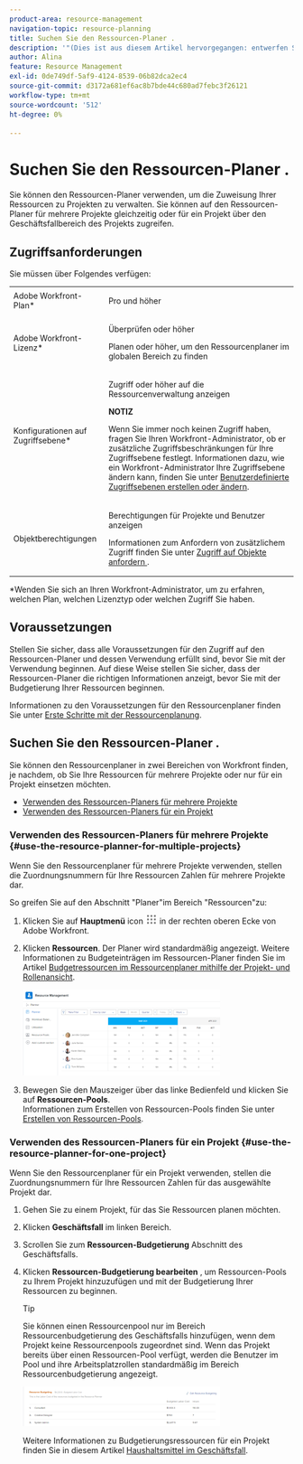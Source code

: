 ```yaml
---
product-area: resource-management
navigation-topic: resource-planning
title: Suchen Sie den Ressourcen-Planer .
description: '"(Dies ist aus diesem Artikel hervorgegangen: entwerfen Sie diesen Inhalt im Artikel, wenn er live kommt: Planning/get-started-resource-planner.html)'''
author: Alina
feature: Resource Management
exl-id: 0de749df-5af9-4124-8539-06b82dca2ec4
source-git-commit: d3172a681ef6ac8b7bde44c680ad7febc3f26121
workflow-type: tm+mt
source-wordcount: '512'
ht-degree: 0%

---
```


# Suchen Sie den Ressourcen-Planer .

<!--
<p data-mc-conditions="QuicksilverOrClassic.Draft mode">(This came off this article: draft that content in the article when this comes live: /Content/Resource Mgmt/Resource Planning/get-started-resource-planner.html)</p>
-->

Sie können den Ressourcen-Planer verwenden, um die Zuweisung Ihrer Ressourcen zu Projekten zu verwalten. Sie können auf den Ressourcen-Planer für mehrere Projekte gleichzeitig oder für ein Projekt über den Geschäftsfallbereich des Projekts zugreifen.

## Zugriffsanforderungen

Sie müssen über Folgendes verfügen:

<table style="table-layout:auto"> 
 <col> 
 <col> 
 <tbody> 
  <tr> 
   <td role="rowheader">Adobe Workfront-Plan*</td> 
   <td> <p>Pro und höher</p> </td> 
  </tr> 
  <tr> 
   <td role="rowheader">Adobe Workfront-Lizenz*</td> 
   <td> <p>Überprüfen oder höher<!--
      <MadCap:conditionalText data-mc-conditions="QuicksilverOrClassic.Draft mode">
        (this seems to be the case in NWE only, not classic. Waiting on Vazgen's response for this)
      </MadCap:conditionalText>
     --></p> <p>Planen oder höher, um den Ressourcenplaner im globalen Bereich zu finden</p> </td> 
  </tr> 
  <tr> 
   <td role="rowheader">Konfigurationen auf Zugriffsebene*</td> 
   <td> <p>Zugriff oder höher auf die Ressourcenverwaltung anzeigen</p> <p><b>NOTIZ</b>

Wenn Sie immer noch keinen Zugriff haben, fragen Sie Ihren Workfront-Administrator, ob er zusätzliche Zugriffsbeschränkungen für Ihre Zugriffsebene festlegt. Informationen dazu, wie ein Workfront-Administrator Ihre Zugriffsebene ändern kann, finden Sie unter <a href="../../administration-and-setup/add-users/configure-and-grant-access/create-modify-access-levels.md" class="MCXref xref">Benutzerdefinierte Zugriffsebenen erstellen oder ändern</a>.</p> </td>
</tr> 
  <tr> 
   <td role="rowheader">Objektberechtigungen</td> 
   <td> <p>Berechtigungen für Projekte und Benutzer anzeigen </p> <p>Informationen zum Anfordern von zusätzlichem Zugriff finden Sie unter <a href="../../workfront-basics/grant-and-request-access-to-objects/request-access.md" class="MCXref xref">Zugriff auf Objekte anfordern </a>.</p> </td> 
  </tr> 
 </tbody> 
</table>

&#42;Wenden Sie sich an Ihren Workfront-Administrator, um zu erfahren, welchen Plan, welchen Lizenztyp oder welchen Zugriff Sie haben.

## Voraussetzungen

Stellen Sie sicher, dass alle Voraussetzungen für den Zugriff auf den Ressourcen-Planer und dessen Verwendung erfüllt sind, bevor Sie mit der Verwendung beginnen. Auf diese Weise stellen Sie sicher, dass der Ressourcen-Planer die richtigen Informationen anzeigt, bevor Sie mit der Budgetierung Ihrer Ressourcen beginnen.

Informationen zu den Voraussetzungen für den Ressourcenplaner finden Sie unter [Erste Schritte mit der Ressourcenplanung](../../resource-mgmt/resource-planning/get-started-resource-planning.md).

## Suchen Sie den Ressourcen-Planer .

<!--
<p data-mc-conditions="QuicksilverOrClassic.Draft mode">(this was moved from the get-started-resource-planner article)</p>
-->

Sie können den Ressourcenplaner in zwei Bereichen von Workfront finden, je nachdem, ob Sie Ihre Ressourcen für mehrere Projekte oder nur für ein Projekt einsetzen möchten.

* [Verwenden des Ressourcen-Planers für mehrere Projekte](#use-the-resource-planner-for-multiple-projects)
* [Verwenden des Ressourcen-Planers für ein Projekt](#use-the-resource-planner-for-one-project)

### Verwenden des Ressourcen-Planers für mehrere Projekte {#use-the-resource-planner-for-multiple-projects}

Wenn Sie den Ressourcenplaner für mehrere Projekte verwenden, stellen die Zuordnungsnummern für Ihre Ressourcen Zahlen für mehrere Projekte dar.

So greifen Sie auf den Abschnitt &quot;Planer&quot;im Bereich &quot;Ressourcen&quot;zu:

1. Klicken Sie auf **Hauptmenü** icon ![](assets/main-menu-icon.png) in der rechten oberen Ecke von Adobe Workfront.

1. Klicken **Ressourcen**. Der Planer wird standardmäßig angezeigt.  Weitere Informationen zu Budgeteinträgen im Ressourcen-Planer finden Sie im Artikel [Budgetressourcen im Ressourcenplaner mithilfe der Projekt- und Rollenansicht](../../resource-mgmt/resource-planning/budget-resources-project-role-views-resource-planner.md).

   ![](assets/qs-resource-management-area-with-planner-as-default-350x152.png)

1. Bewegen Sie den Mauszeiger über das linke Bedienfeld und klicken Sie auf **Ressourcen-Pools**.\
   Informationen zum Erstellen von Ressourcen-Pools finden Sie unter [Erstellen von Ressourcen-Pools](../../resource-mgmt/resource-planning/resource-pools/create-resource-pools.md).

### Verwenden des Ressourcen-Planers für ein Projekt {#use-the-resource-planner-for-one-project}

Wenn Sie den Ressourcenplaner für ein Projekt verwenden, stellen die Zuordnungsnummern für Ihre Ressourcen Zahlen für das ausgewählte Projekt dar.

1. Gehen Sie zu einem Projekt, für das Sie Ressourcen planen möchten.
1. Klicken **Geschäftsfall** im linken Bereich.
1. Scrollen Sie zum **Ressourcen-Budgetierung** Abschnitt des Geschäftsfalls.
1. Klicken **Ressourcen-Budgetierung bearbeiten** , um Ressourcen-Pools zu Ihrem Projekt hinzuzufügen und mit der Budgetierung Ihrer Ressourcen zu beginnen.

   >[!TIP]
   >
   >Sie können einen Ressourcenpool nur im Bereich Ressourcenbudgetierung des Geschäftsfalls hinzufügen, wenn dem Projekt keine Ressourcenpools zugeordnet sind. Wenn das Projekt bereits über einen Ressourcen-Pool verfügt, werden die Benutzer im Pool und ihre Arbeitsplatzrollen standardmäßig im Bereich Ressourcenbudgetierung angezeigt.

   ![](assets/resource-budgeting-area-on-project-350x70.png)

   Weitere Informationen zu Budgetierungsressourcen für ein Projekt finden Sie in diesem Artikel [Haushaltsmittel im Geschäftsfall](../../manage-work/projects/define-a-business-case/budget-resources-in-business-case.md).
